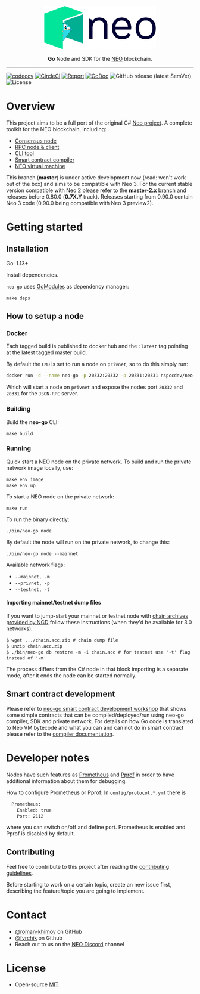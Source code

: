 <p align="center">
<img src="./.github/neo_color_dark_gopher.png" width="300px" alt="logo">
</p>
<p align="center">
  <b>Go</b> Node and SDK for the <a href="https://neo.org">NEO</a> blockchain.
</p>

<hr />

[![codecov](https://codecov.io/gh/nspcc-dev/neo-go/branch/master/graph/badge.svg)](https://codecov.io/gh/nspcc-dev/neo-go)
[![CircleCI](https://circleci.com/gh/nspcc-dev/neo-go/tree/master.svg?style=svg)](https://circleci.com/gh/nspcc-dev/neo-go/tree/master)
[![Report](https://goreportcard.com/badge/github.com/nspcc-dev/neo-go)](https://goreportcard.com/report/github.com/nspcc-dev/neo-go)
[![GoDoc](https://godoc.org/github.com/nspcc-dev/neo-go?status.svg)](https://godoc.org/github.com/nspcc-dev/neo-go)
![GitHub release (latest SemVer)](https://img.shields.io/github/v/release/nspcc-dev/neo-go?sort=semver)
![License](https://img.shields.io/github/license/nspcc-dev/neo-go.svg?style=popout)

# Overview

This project aims to be a full port of the original C# [Neo project](https://github.com/neo-project).
A complete toolkit for the NEO blockchain, including:

- [Consensus node](docs/consensus.md)
- [RPC node & client](docs/rpc.md)
- [CLI tool](docs/cli.md)
- [Smart contract compiler](docs/compiler.md)
- [NEO virtual machine](docs/vm.md)

This branch (**master**) is under active development now (read: won't work
out of the box) and aims to be compatible with Neo 3. For the current stable
version compatible with Neo 2 please refer to the [**master-2.x**
branch](https://github.com/nspcc-dev/neo-go/tree/master-2.x) and releases
before 0.80.0 (**0.7X.Y** track). Releases starting from 0.90.0 contain
Neo 3 code (0.90.0 being compatible with Neo 3 preview2).

# Getting started

## Installation

Go: 1.13+

Install dependencies.

`neo-go` uses [GoModules](https://github.com/golang/go/wiki/Modules) as dependency manager:

```
make deps
```

## How to setup a node

### Docker

Each tagged build is published to docker hub and the `:latest` tag pointing at the latest tagged master build.

By default the `CMD` is set to run a node on `privnet`, so to do this simply run:

```bash
docker run -d --name neo-go -p 20332:20332 -p 20331:20331 nspccdev/neo-go
```

Which will start a node on `privnet` and expose the nodes port `20332` and `20331` for the `JSON-RPC` server.


### Building

Build the **neo-go** CLI:

```
make build
```

### Running

Quick start a NEO node on the private network.
To build and run the private network image locally, use:
```
make env_image
make env_up
```

To start a NEO node on the private network:
```
make run
```

To run the binary directly:

```
./bin/neo-go node
```

By default the node will run on the private network, to change this:

```
./bin/neo-go node --mainnet
```

Available network flags:
- `--mainnet, -m`
- `--privnet, -p`
- `--testnet, -t`

#### Importing mainnet/testnet dump files

If you want to jump-start your mainnet or testnet node with [chain archives
provided by NGD](https://sync.ngd.network/) follow these instructions (when
they'd be available for 3.0 networks):
```
$ wget .../chain.acc.zip # chain dump file
$ unzip chain.acc.zip
$ ./bin/neo-go db restore -m -i chain.acc # for testnet use '-t' flag instead of '-m'
```

The process differs from the C# node in that block importing is a separate
mode, after it ends the node can be started normally.

## Smart contract development

Please refer to [neo-go smart contract development
workshop](https://github.com/nspcc-dev/neo-go-sc-wrkshp) that shows some
simple contracts that can be compiled/deployed/run using neo-go compiler, SDK
and private network. For details on how Go code is translated to Neo VM
bytecode and what you can and can not do in smart contract please refer to the
[compiler documentation](docs/compiler.md).

# Developer notes
Nodes have such features as [Prometheus](https://prometheus.io/docs/guides/go-application) and 
[Pprof](https://golang.org/pkg/net/http/pprof/) in order to have additional information about them for debugging.

How to configure Prometheus or Pprof:
In `config/protocol.*.yml` there is 
```
  Prometheus:
    Enabled: true
    Port: 2112
```
where you can switch on/off and define port. Prometheus is enabled and Pprof is disabled by default.

## Contributing

Feel free to contribute to this project after reading the
[contributing guidelines](CONTRIBUTING.md).

Before starting to work on a certain topic, create an new issue first,
describing the feature/topic you are going to implement.

# Contact

- [@roman-khimov](https://github.com/roman-khimov) on GitHub
- [@fyrchik](https://github.com/fyrchik) on Github
- Reach out to us on the [NEO Discord](https://discordapp.com/invite/R8v48YA) channel

# License

- Open-source [MIT](LICENSE.md)
